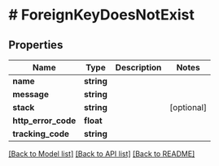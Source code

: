 # # ForeignKeyDoesNotExist

## Properties

Name | Type | Description | Notes
------------ | ------------- | ------------- | -------------
**name** | **string** |  |
**message** | **string** |  |
**stack** | **string** |  | [optional]
**http_error_code** | **float** |  |
**tracking_code** | **string** |  |

[[Back to Model list]](../../README.md#models) [[Back to API list]](../../README.md#endpoints) [[Back to README]](../../README.md)
